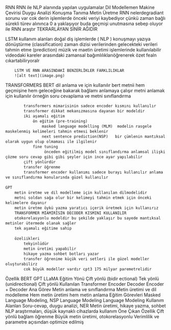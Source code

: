 RNN 
    RNN ile NLP alanında yapılan uygulamalar
        Dil Modellemen
        Makine Çevirisi
        Duygu Analizi
        Konuşma Tanıma
        Metin Üretme
    RNN nelerdegradiant sorunu var cok derin işlemlerde önceki veriyi kaybediyor çünkü zaman bağlı sürekli türev alınınca 0 a yaklaşıyor buda geçmişi unutmasına sebep oluyor ile
    RNN araştır
    TEKRARLAYAN SİNİR AĞIDIR
    

LSTM
    kullanım alanları
        doğal diş işlemlerde  ( NLP )
        konuşmayı yazıya dönüştürme   (classification)
        zaman dizisi verilerinden gelecekteki verileri tahmin etme       (prediction)
        müzik ve maetin üretimi işlemlerinde kullanılabilir
        videodaki kareler arasındaki zamansal bağımlılıklarıöğrenerek özet fealn cıkartabiliryoralr
        
        LSTM VE RNN ARASINDAKİ BENZERLİKLER FARKLILIKLAR
        ![alt text](image.png)





TRANSFORMERS
    BERT 
        dil anlama ve için kullanılır
        bert metnii hem geçmişine hem geleceğine bakarak bağlamı anlamaya çalışır
        metni anlamak için kullanılır örneğin soru cevaplama ve metni sınıflandırma

            transformers mimarisinin sadece encoder kısmını kullanılır
            transformer dikkat mekanızmasına dayanan bir modeldir
            iki aşamalı eğitim
                ön eğitim (pre-training)   
                    masked language modelling (MLM)  modelin rasgele maskelenmiş kelimeleri tahmin etmesi beklenir
                    next sentence prediction(NSP)   bir çümlenin mantıksal olarak uygun olup olmaması ile ilgilenir
                fine tuning
                     önceden eğitilmiş model sınıflandırma anlamsal ilişki çözme soru cevap gibi gibi şeyler için ince ayar yapılabilir
            çift yönlürdür
            transfer öğrenme
            transformer encoder kullanımı sadece burayı kullanılır anlama ve sınıflandırma konularında güzel kullanılır

    GPT
        metin üretme ve dil modelleme için kullanılan dilmodelidir
        metni soldan sağa olur bir kelimeyi tahmin etmek için önceki kelimelere dayanır
        metin üretme öykü yazma yaratıcı içerik üretmek için kullanırız
        TRANSFORMER MİAMİRİSİN DECODER KISMINI KULLANILIR
        otokorelasyonlu modeldir bu şekilde yaklaşır bu sayede mantıksal metinler ütermede olanak sağler
        tek aşamalı eğitime sahip

        özeliikleri
            tekyinlüdür
            metin üretimi yapabilir
            hikaye yazma sohbet botları yazar 
            transfer öğrenime küçük veri setleri ile güzel modeller oluşturabilirz
            cok büyük modeller vardır cpt3 175 milyar paremetrelidir




Özellik	BERT	GPT	LLaMA
Eğitim Yönü	Çift yönlü (bidir ectional)	Tek yönlü (unidirectional)	Çift yönlü
Kullanılan Transformer	Encoder	Decoder	Encoder + Decoder
Ana Görev	Metin anlama ve sınıflandırma	Metin üretimi ve dil modelleme	Hem metin üretimi hem metin anlama
Eğitim Görevleri	Masked Language Modeling, NSP	Language Modeling	Language Modeling
Kullanım Alanları	Soru-cevap, duygu analizi, NER	Metin üretimi, hikaye yazma, sohbet	NLP araştırmaları, düşük kaynaklı cihazlarda kullanım
Öne Çıkan Özellik	Çift yönlü bağlam öğrenme	Büyük metin üretimi, otokorelasyonlu	Verimlilik ve parametre açısından optimize edilmiş